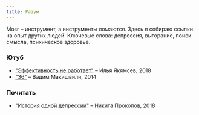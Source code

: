 ```yaml
---
title: Разум
---
```


Мозг – инструмент, а инструменты ломаются. Здесь я собираю ссылки на опыт других людей. Ключевые слова: депрессия, выгорание, поиск смысла, психическое здоровье.

### Ютуб

- ["Эффективность не работает"](https://www.youtube.com/watch?v=K6oZuB8_dU8) – Илья Якямсев, 2018
- ["36"](https://www.youtube.com/watch?v=FxljIvLxUqQ) – Вадим Макишвили, 2014

### Почитать

- ["История одной депрессии"](https://tonsky.livejournal.com/317265.html) – Никита Прокопов, 2018
